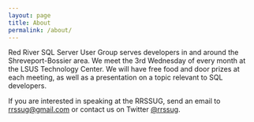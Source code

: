 ```yaml
---
layout: page
title: About
permalink: /about/
---
```


Red River SQL Server User Group serves developers in and around the Shreveport-Bossier area. We meet the 3rd Wednesday of every month at the LSUS Technology Center. We will have free food and door prizes at each meeting, as well as a presentation on a topic relevant to SQL developers.

If you are interested in speaking at the RRSSUG, send an email to <rrssug@gmail.com> or contact us on Twitter [@rrssug](http://twitter.com/rrssug).